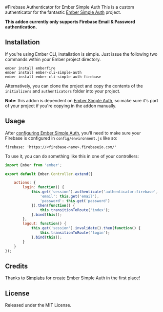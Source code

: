 #Firebase Authenticator for Ember Simple Auth
This is a custom authenticator for the fantastic [Ember Simple Auth](https://github.com/simplabs/ember-simple-auth) project.

**This addon currently only supports Firebase Email & Password authentication.**

## Installation

If you're using Ember CLI, installation is simple. Just issue the following two commands within your Ember project directory.

```
ember install emberfire
ember install ember-cli-simple-auth
ember install ember-cli-simple-auth-firebase
```
Alternatively, you can clone the project and copy the contents of the `initializers` and `authenticators` folder into your project.

**Note:** this addon is dependent on [Ember Simple Auth](https://github.com/simplabs/ember-simple-auth), so make sure it's part of your project if you're copying in the addon manually.

## Usage

After [configuring Ember Simple Auth](https://github.com/simplabs/ember-simple-auth#the-session), you'll need to make sure your Firebase is configured in `config/environment.js` like so:

`firebase: 'https://<firebase-name>.firebaseio.com/'`

To use it, you can do something like this in one of your controllers:

```javascript
import Ember from 'ember';

export default Ember.Controller.extend({

    actions: {
        login: function() {
            this.get('session').authenticate('authenticator:firebase', {
                'email': this.get('email'),
                'password': this.get('password')
            }).then(function() {
                this.transitionToRoute('index');
            }.bind(this));
        },
        logout: function() {
            this.get('session').invalidate().then(function() {
                this.transitionToRoute('login');
            }.bind(this));
        }
    }
});
```

## Credits

Thanks to [Simplabs](https://github.com/simplabs) for create Ember Simple Auth in the first place!

## License

Released under the MIT License.
